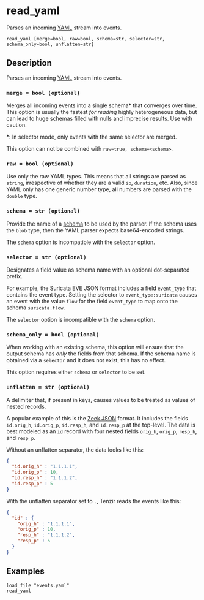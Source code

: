 # read_yaml

Parses an incoming [YAML](https://en.wikipedia.org/wiki/YAML) stream into events.

```tql
read_yaml [merge=bool, raw=bool, schema=str, selector=str, schema_only=bool, unflatten=str]
```

## Description

Parses an incoming [YAML](https://en.wikipedia.org/wiki/YAML) stream into events.

### `merge = bool (optional)`

Merges all incoming events into a single schema\* that converges over time. This
option is usually the fastest *for reading* highly heterogeneous data, but can
lead
to huge schemas filled with nulls and imprecise results. Use with caution.

\*: In selector mode, only events with the same selector are merged.

This option can not be combined with `raw=true, schema=<schema>`.

### `raw = bool (optional)`

Use only the raw YAML types. This means that all strings are parsed as `string`,
irrespective of whether they are a valid `ip`, `duration`, etc. Also, since YAML
only has one generic number type, all numbers are parsed with the `double` type.

### `schema = str (optional)`

Provide the name of a [schema](../../data-model/schemas.md) to be used by the
parser. If the schema uses the `blob` type, then the YAML parser expects
base64-encoded strings.

The `schema` option is incompatible with the `selector` option.

### `selector = str (optional)`

Designates a field value as schema name with an optional dot-separated prefix.

For example, the Suricata EVE JSON format includes a field
`event_type` that contains the event type. Setting the selector to
`event_type:suricata` causes an event with the value `flow` for the field
`event_type` to map onto the schema `suricata.flow`.

The `selector` option is incompatible with the `schema` option.

### `schema_only = bool (optional)`

When working with an existing schema, this option will ensure that the output
schema has *only* the fields from that schema. If the schema name is obtained via a `selector`
and it does not exist, this has no effect.

This option requires either `schema` or `selector` to be set.

### `unflatten = str (optional)`

A delimiter that, if present in keys, causes values to be treated as values of
nested records.

A popular example of this is the [Zeek JSON](read_zeek_json.md) format. It includes
the fields `id.orig_h`, `id.orig_p`, `id.resp_h`, and `id.resp_p` at the
top-level. The data is best modeled as an `id` record with four nested fields
`orig_h`, `orig_p`, `resp_h`, and `resp_p`.

Without an unflatten separator, the data looks like this:

```json
{
  "id.orig_h" : "1.1.1.1",
  "id.orig_p" : 10,
  "id.resp_h" : "1.1.1.2",
  "id.resp_p" : 5
}
```

With the unflatten separator set to `.`, Tenzir reads the events like this:

```json
{
  "id" : {
    "orig_h" : "1.1.1.1",
    "orig_p" : 10,
    "resp_h" : "1.1.1.2",
    "resp_p" : 5
  }
}
```

## Examples

```tql
load_file "events.yaml"
read_yaml
```
